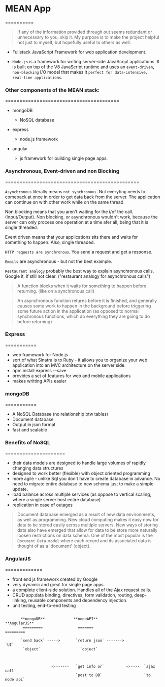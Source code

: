 # MEAN App   
==========

> If any of the information provided through out seems redundant or 
> unnecessary to you, skip it. My purpose is to make the project helpful
> not just to myself, but hopefully useful to others as well. 


- Fullstack JavaScript Framework for web application development.

- `Node.js` is a framework for writing server-side JavaScript applications. 
  It is built on top of the V8 JavaScript runtime and uses an `event-driven`,
  `non-blocking` I/O model that makes it `perfect for data-intensive, real-time applications`.

 ### Other components of the MEAN stack:
========================================

- mongoDB
 	- NoSQL database

- express
	- node.js framework

- angular
	- js framework for building single page apps.
 

### Asynchronous, Event-driven and non Blocking
===============================================

`Asynchronous` literally means `not synchronous`. Not everyting needs
 to comeback at once in order to get data back from the server.
 The application can continue on with other work while on the same thread.
 
 Non blocking means that you aren't waiting for the i/of the call.
 (Input/Output). Non blocking, or asynchronous wouldn't work, because 
 the server can only process one operation at a time afer all, being 
 that it is single threaded.

 Event driven means that your applications sits there and waits for
 something to happen. Also, single threaded.

`HTTP requests are synchronous`. You send a request and get a response.

`Emails` are asynchronous - but not the best example.

 `Restaurant analogy` probably the best way to explain asynchronous calls.
 Google it, if still not clear. ("restaurant analogy for asynchronous calls")



> A function blocks when it waits for something to happen before returning. 
> (like on a synchronous call)	

> An asynchronous function returns before it is finished, and generally 
> causes some work to happen in the background before triggering some future 
> action in the application (as opposed to normal synchronous functions, 
> which do everything they are going to do before returning)



### Express
===========

- web framework for Node.js 
- sort of what Sinatra is to Ruby - it allows you to organize your web
  application into an MVC architecture on the server side.
- npm install express --save
- provides a set of features for web and mobile applications
- makes writting APIs easier


### mongoDB
===========

- A NoSQL Database (no relationship btw tables)
- Document database
- Output in json format
- fast and scalable 

### Benefits of NoSQL
=====================

- their data models are designed to handle large volumes of rapidly
  changing data structures
- designed to work better (flexible) with object oriented programming
- more agile - unlike Sql you don't have to create database in advance.
  No need to migrate entire database to new schema just to make a simple
  update.
- load balance across multiple services (as oppose to vertical scaling,
  where a single server host entire database)
- replication in case of outages


> Document database emerged as a result of new data environments, as well
  as programming. New cloud computing makes it easy now for data to be 
  stored easily across multiple servers. New ways of storing data also have
  emerged that allow for data to be store more naturally loosen restrictions
  on data schema. One of the most popular is the `Document Data model` where
  each record and its associated data is thought of as a 'document' (object).


### AngularJS
=============

- front end js framework created by Google
- very dynamic and great for single page apps.
- a complete client-side solution. Handles all of the Ajax request calls.
- CRUD app:data binding, directives, form validation, routing, deep-linking,
  reusable components and dependency injection.
- unit testing, end-to-end testing



```
		
	   **mongoDB**  		   **nodeAPI**					  **AngularJS**
		=========				 =======						=========

       `send back` ----->     	`return json` -------> 			   `UI`
		`object`                  `object`



					 <-------   `get info or`          <-----  `ajax call` 	
							    `post to DB`				   `to node api`

```















